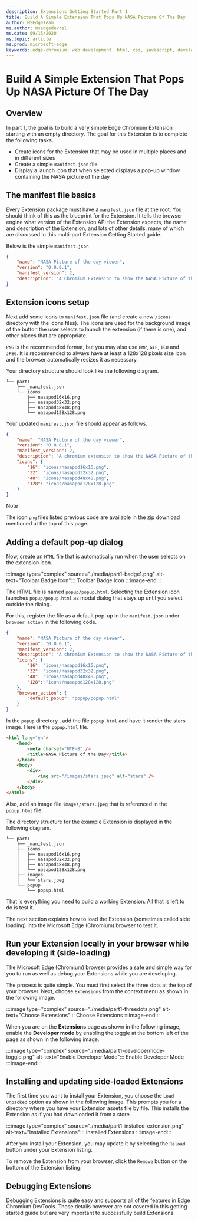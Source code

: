```yaml
---
description: Extensions Getting Started Part 1
title: Build A Simple Extension That Pops Up NASA Picture Of The Day
author: MSEdgeTeam
ms.author: msedgedevrel
ms.date: 09/15/2020
ms.topic: article
ms.prod: microsoft-edge
keywords: edge-chromium, web development, html, css, javascript, developer, extensions
---
```


# Build A Simple Extension That Pops Up NASA Picture Of The Day 
 
<!--  
[Completed Extension Package Source for This Part][ArchiveExtensionGettingStartedPart1]  
-->  

## Overview  

In part 1, the goal is to build a very simple Edge Chromium Extension starting with an empty directory.  The goal for this Extension is to complete the following tasks.  

*   Create icons for the Extension that may be used in multiple places and in different sizes  
*   Create a simple `manifest.json` file  
*   Display a launch icon that when selected displays a pop-up window containing the NASA picture of the day  

## The manifest file basics  

Every Extension package must have a `manifest.json` file at the root.  You should think of this as the blueprint for the Extension.  It tells the browser engine what version of the Extension API the Extension expects, the name and description of the Extension, and lots of other details, many of which are discussed in this multi-part Extension Getting Started guide.  

Below is the simple  `manifest.json`  

```json
{
    "name": "NASA Picture of the day viewer",
    "version": "0.0.0.1",
    "manifest_version": 2,
    "description": "A Chromium Extension to show the NASA Picture of the Day."
}
```  

## Extension icons setup  

Next add some icons to `manifest.json` file \(and create a new `/icons` directory with the icons files\).  The icons are used for the background image of the button the user selects to launch the extension \(if there is one\), and other places that are appropriate.  

`PNG` is the recommended format, but you may also use `BMP`, `GIF`, `ICO` and `JPEG`.  It is recommended to always have at least a 128x128 pixels size icon and the browser automatically resizes it as necessary.  

Your directory structure should look like the following diagram.  

<!--  
:::image type="complex" source="./media/part1-heirarchy.png" alt-text="Directory Structure":::
   Directory Structure
:::image-end:::
-->  

<!--![Directory Structure][ImagePart1Heirarchy]  -->  

```shell
└── part1
    ├── _manifest.json
    └── icons
        ├── nasapod16x16.png
        ├── nasapod32x32.png
        ├── nasapod48x48.png
        └── nasapod128x128.png
```  

Your updated `manifest.json` file should appear as follows.  

```json
{
    "name": "NASA Picture of the day viewer",
    "version": "0.0.0.1",
    "manifest_version": 2,
    "description": "A chromium extension to show the NASA Picture of the Day.",
    "icons": {
        "16": "icons/nasapod16x16.png",
        "32": "icons/nasapod32x32.png",
        "48": "icons/nasapod48x48.png",
        "128": "icons/nasapod128x128.png"
    }
}
```  

> [!NOTE]
> The icon `png` files listed previous code are available in the zip download mentioned at the top of this page.  

## Adding a default pop-up dialog  

Now, create an `HTML` file that is automatically run when the user selects on the extension icon.  

:::image type="complex" source="./media/part1-badge1.png" alt-text="Toolbar Badge Icon":::
   Toolbar Badge Icon
:::image-end:::

<!--![Toolbar Badge Icon][ImagePart1Badge1]  -->  

The HTML file is named `popup/popup.html`.  Selecting the Extension icon launches `popup/popup.html` as modal dialog that stays up until you select outside the dialog.  

For this, register the file as a default pop-up in the `manifest.json` under `browser_action` in the following code.  

```json
{
    "name": "NASA Picture of the day viewer",
    "version": "0.0.0.1",
    "manifest_version": 2,
    "description": "A chromium Extension to show the NASA Picture of the Day.",
    "icons": {
        "16": "icons/nasapod16x16.png",
        "32": "icons/nasapod32x32.png",
        "48": "icons/nasapod48x48.png",
        "128": "icons/nasapod128x128.png"
    },
    "browser_action": {
        "default_popup": "popup/popup.html"
    }
}
```  

In the `popup` directory , add the file `popup.html` and have it render the stars image.  Here is the `popup.html` file.  

```html
<html lang="en">
    <head>
        <meta charset="UTF-8" />
        <title>NASA Picture of the Day</title>
    </head>
    <body>
        <div>
            <img src="/images/stars.jpeg" alt="stars" />
        </div>
    </body>
</html>
```  

 Also, add an image file `images/stars.jpeg` that is referenced in the `popup.html` file.  

The directory structure for the example Extension is displayed in the following diagram.  

<!--  
:::image type="complex" source="./media/part1-heirarchy1.png" alt-text="Directory Structure for Extension":::
   Directory Structure for Extension
:::image-end:::
-->  

<!--![Directory Structure for Extension][ImagePart1Heirarchy1]  -->  

```shell
└── part1
    ├── _manifest.json
    ├── icons
    │   ├── nasapod16x16.png
    │   ├── nasapod32x32.png
    │   ├── nasapod48x48.png
    │   └── nasapod128x128.png
    ├── images
    │   └── stars.jpeg
    └── popup
        └── popup.html
```  

<!--  
> [!NOTE]
> The `images/stars.jpeg` file listed in the previous image is available in the [zip download][ArchiveExtensionGettingStartedPart1].  
-->  

That is everything you need to build a working Extension.  All that is left to do is test it.  

The next section explains how to load the Extension \(sometimes called side loading\) into the Microsoft Edge \(Chromium\) browser to test it.  

## Run your Extension locally in your browser while developing it \(side-loading\)  

The Microsoft Edge \(Chromium\) browser provides a safe and simple way for you to run as well as debug your Extensions while you are developing.  

The process is quite simple.  You must first select the three dots at the top of your browser.  Next, choose `Extensions` from the context menu as shown in the following image.  

:::image type="complex" source="./media/part1-threedots.png" alt-text="Choose Extensions":::
   Choose Extensions
:::image-end:::

<!--![Choose Extensions][ImagePart1Threedots]  -->  

When you are on the **Extensions** page as shown in the following image, enable the **Developer mode** by enabling the toggle at the bottom left of the page as shown in the following image.  

:::image type="complex" source="./media/part1-developermode-toggle.png" alt-text="Enable Developer Mode":::
   Enable Developer Mode
:::image-end:::

<!--![Enable Developer Mode][ImagePart1DevelopermodeToggle]  -->  

## Installing and updating side-loaded Extensions  

The first time you want to install your Extension, you choose the `Load Unpacked` option as shown in the following image.  This prompts you for a directory where you have your Extension assets file by file.  This installs the Extension as if you had downloaded it from a store.  

:::image type="complex" source="./media/part1-installed-extension.png" alt-text="Installed Extensions":::
   Installed Extensions
:::image-end:::

<!--![Installed Extensions][ImagePart1InstalledExtension]  -->  

After you install your Extension, you may update it by selecting the `Reload` button under your Extension listing.  

To remove the Extension from your browser, click the `Remove` button on the bottom of the Extension listing.  

## Debugging Extensions  

Debugging Extensions is quite easy and supports all of the features in Edge Chromium DevTools.  Those details however are not covered in this getting started guide but are very important to successfully build Extensions.  

<!-- image links -->  

<!--[ImagePart1Heirarchy]: ./media/part1-heirarchy.png "Directory Structure"  -->  
<!--[ImagePart1Badge1]: ./media/part1-badge1.png "Toolbar Badge Icon"  -->  
<!--[ImagePart1Heirarchy1]: ./media/part1-heirarchy1.png "Directory Structure for Extension"  -->  
<!--[ImagePart1Threedots]: ./media/part1-threedots.png "Choose Extensions"  -->  
<!--[ImagePart1DevelopermodeToggle]: ./media/part1-developermode-toggle.png "Enable Developer Mode"  -->  
<!--[ImagePart1InstalledExtension]: ./media/part1-installed-extension.png "Installed Extensions"  -->  

<!-- links -->  

[ArchiveExtensionGettingStartedPart1]: ./extension-source/extension-getting-started-part1.zip "Completed Extension Package Source for This Part | Microsoft Docs"  
